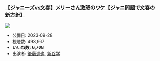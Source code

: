 ### [【ジャニーズvs文春】メリーさん激怒のワケ【ジャニ問題で文春の新方針】](https://www.youtube.com/watch?v=nj1VjQBPuog)
[![](https://img.youtube.com/vi/nj1VjQBPuog/sddefault.jpg)](https://www.youtube.com/watch?v=nj1VjQBPuog)
-   公開日: 2023-09-28
-   視聴数: 493,967
-   **いいね数: 6,708**
-   出演者: [後藤達也](/rehacq_fan/people/後藤達也 "wikilink"), [新谷学](/rehacq_fan/people/新谷学 "wikilink")
